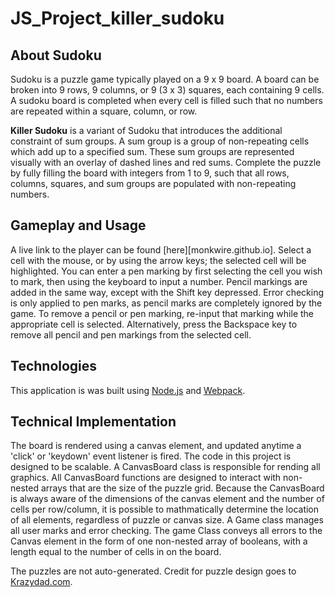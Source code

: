 # JS_Project_killer_sudoku
## About Sudoku
 Sudoku is a puzzle game typically played on a 9 x 9 board. A board can be broken into 9 rows, 9 columns, or 9 (3 x 3) squares, each containing 9 cells. A sudoku board is completed when every cell is filled such that no numbers are repeated within a square, column, or row.

**Killer Sudoku** is a variant of Sudoku that introduces the additional constraint of sum groups. A sum group is a group of non-repeating cells which add up to a specified sum. These sum groups are represented visually with an overlay of dashed lines and red sums. Complete the puzzle by fully filling the board with integers from 1 to 9, such that all rows, columns, squares, and sum groups are populated with non-repeating numbers.

## Gameplay and Usage
A live link to the player can be found [here][monkwire.github.io].
Select a cell with the mouse, or by using the arrow keys; the selected cell will be highlighted. You can enter a pen marking by first selecting the cell you wish to mark, then using the keyboard to input a number. Pencil markings are added in the same way, except with the Shift key depressed. Error checking is only applied to pen marks, as pencil marks are completely ignored by the game. To remove a pencil or pen marking, re-input that marking while the appropriate cell is selected. Alternatively, press the Backspace key to remove all pencil and pen markings from the selected cell.


## Technologies
This application is was built using [Node.js](https://nodejs.org/en/) and [Webpack](https://webpack.js.org/).

## Technical Implementation
The board is rendered using a canvas element, and updated anytime a 'click' or 'keydown' event listener is fired. The code in this project is designed to be scalable. A CanvasBoard class is responsible for rending all graphics. All CanvasBoard functions are designed to interact with non-nested arrays that are the size of the puzzle grid. Because the CanvasBoard is always aware of the dimensions of the canvas element and the number of cells per row/column, it is possible to mathmatically determine the location of all elements, regardless of puzzle or canvas size.
A Game class manages all user marks and error checking. The game Class conveys all errors to the Canvas element in the form of one non-nested array of booleans, with a length equal to the number of cells in on the board. 


The puzzles are not auto-generated. Credit for puzzle design goes to [Krazydad.com](https://krazydad.com/killersudoku/).

